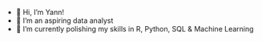 - 👋 Hi, I’m Yann!
- 👀 I’m an aspiring data analyst
- 🌱 I’m currently polishing my skills in R, Python, SQL & Machine Learning


<!---
SauteedCarrot/SauteedCarrot is a ✨ special ✨ repository because its `README.md` (this file) appears on your GitHub profile.
You can click the Preview link to take a look at your changes.
--->
